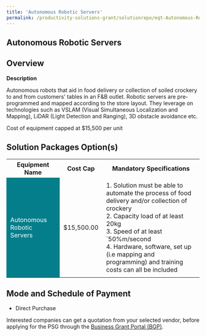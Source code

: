 ```yaml
---
title: 'Autonomous Robotic Servers'
permalink: /productivity-solutions-grant/solutionrepo/eqt-Autonomous-Robotc-Srvrs-Food-Srvcs
---
```


## Autonomous Robotic Servers

## Overview

**Description**

Autonomous robots that aid in food delivery or collection of soiled crockery to and from customers' tables in an F&B outlet. Robotic servers are pre-programmed and mapped according to the store layout. They leverage on technologies such as VSLAM (Visual Simultaneous Localization and Mapping), LiDAR (Light Detection and Ranging), 3D obstacle avoidance etc.

Cost of equipment capped at $15,500 per unit

## Solution Packages Option(s)

<table>
<tr>
<th><b>Equipment Name</b></th>
<th><b>Cost Cap</b></th>
<th><b>Mandatory Specifications</b></th>
</tr>
<tr>
<td style='padding: 10px; background-color: #037E8A; color: #FFFFFF;'>Autonomous Robotic Servers</td>
<td style='padding: 10px;'>$15,500.00</td>
<td style='padding: 10px;'>1. Solution must be able to automate the process of food delivery and/or collection of crockery<br>2. Capacity load of at least 20kg<br>3. Speed of at least `50%m/second<br>4. Hardware, software, set up (i.e mapping and programming) and training costs can all be included</td>
</tr>
</table>

## Mode and Schedule of Payment

 - Direct Purchase

Interested companies can get a quotation from your selected vendor, before applying for the PSG through the <a href='https://www.businessgrants.gov.sg/' target='_blank' rel='noopener'>Business Grant Portal (BGP)</a>.

<script src="/jquery/resize-tables.js"></script>
